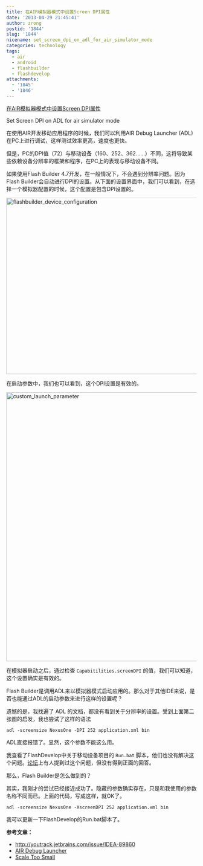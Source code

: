 ```yaml
---
title: 在AIR模拟器模式中设置Screen DPI属性
date: '2013-04-29 21:45:41'
author: zrong
postid: '1844'
slug: '1844'
nicename: set_screen_dpi_on_adl_for_air_simulator_mode
categories: technology
tags:
  - air
  - android
  - flashbuilder
  - flashdevelop
attachments:
  - '1845'
  - '1846'
---
```


[在AIR模拟器模式中设置Screen DPI属性](https://blog.zengrong.net/post/1844.html)

Set Screen DPI on ADL for air simulator mode

在使用AIR开发移动应用程序的时候，我们可以利用AIR Debug Launcher (ADL)在PC上进行调试，这样测试效率更高，速度也更快。

但是，PC的DPI值（72）与移动设备（160、252、362……）不同，这将导致某些依赖设备分辨率的框架和程序，在PC上的表现与移动设备不同。

如果使用Flash Builder 4.7开发，在一般情况下，不会遇到分辨率问题。因为Flash Builder会自动进行DPI的设置。从下面的设置界面中，我们可以看到，在选择一个模拟器配置的时候，这个配置是包含DPI设置的。<!--more-->

<img src="/uploads/2013/04/flashbuilder_device_configuration.png" alt="flashbuilder_device_configuration" width="894" height="467" class="aligncenter size-full wp-image-1845" />

在启动参数中，我们也可以看到，这个DPI设置是有效的。

<img src="/uploads/2013/04/custom_launch_parameter.png" alt="custom_launch_parameter" width="775" height="712" class="aligncenter size-full wp-image-1846" />

在模拟器启动之后，通过检查 `Capabitilities.screenDPI` 的值，我们可以知道，这个设置确实是有效的。

Flash Builder是调用ADL来以模拟器模式启动应用的。那么对于其他IDE来说，是否也能通过ADL的启动参数来进行这样的设置呢？

遗憾的是，我找遍了 ADL 的文档，都没有看到关于分辨率的设置。受到上面第二张图的启发，我也尝试了这样的语法

	adl -screensize NexusOne -DPI 252 application.xml bin

ADL直接报错了。显然，这个参数不能这么用。

我查看了FlashDevelop中关于移动设备项目的 `Run.bat` 脚本，他们也没有解决这个问题。[论坛](http://www.flashdevelop.org/community/viewtopic.php?p=43117#p43117)上有人提到过这个问题，但没有得到正面的回答。

那么，Flash Builder是怎么做到的？

其实，我刚才的尝试已经接近成功了。隐藏的参数确实存在，只是和我使用的参数名称不同而已。上面的代码，写成这样，就OK了。

	adl -screensize NexusOne -XscreenDPI 252 application.xml bin

我可以更新一下FlashDevelop的Run.bat脚本了。

**参考文章：**

* <http://youtrack.jetbrains.com/issue/IDEA-89860>
* [AIR Debug Launcher](http://help.adobe.com/en_US/air/build/WSfffb011ac560372f-6fa6d7e0128cca93d31-8000.html#WS5b3ccc516d4fbf351e63e3d118666ade46-7f65)
* [Scale Too Small](http://forum.starling-framework.org/topic/scale-too-small)
